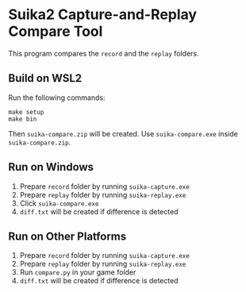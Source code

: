 Suika2 Capture-and-Replay Compare Tool
======================================
This program compares the `record` and the `replay` folders.

## Build on WSL2
Run the following commands:
```
make setup
make bin
```

Then `suika-compare.zip` will be created.
Use `suika-compare.exe` inside `suika-compare.zip`.

## Run on Windows
1. Prepare `record` folder by running `suika-capture.exe`
2. Prepare `replay` folder by running `suika-replay.exe`
3. Click `suika-compare.exe`
4. `diff.txt` will be created if difference is detected

## Run on Other Platforms
1. Prepare `record` folder by running `suika-capture.exe`
2. Prepare `replay` folder by running `suika-replay.exe`
3. Run `compare.py` in your game folder
4. `diff.txt` will be created if difference is detected

